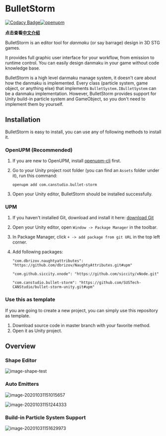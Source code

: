 # BulletStorm

[![Codacy Badge](https://app.codacy.com/project/badge/Grade/7837d955c0a24890b8e54ecda0768576)](https://www.codacy.com/gh/SUSTech-CANStudio/bullet-storm-unity/dashboard?utm_source=github.com&amp;utm_medium=referral&amp;utm_content=SUSTech-CANStudio/bullet-storm-unity&amp;utm_campaign=Badge_Grade)[![openupm](https://img.shields.io/npm/v/com.canstudio.bullet-storm?label=openupm&registry_uri=https://package.openupm.com)](https://openupm.com/packages/com.canstudio.bullet-storm/)

**点击查看[中文介绍](README-zh-CN.md)**

BulletStorm is an editor tool for *danmaku* (or say barrage) design in 3D STG games.

It provides full graphic user interface for your workflow, from emission to runtime control. You can easily design danmaku in your game without code knowledge base.

BulletStorm is a high level danmaku manage system, it doesn't care about how the danmaku is implemented. Every class (particle system, game object, or anything else) that implements `BulletSystem.IBulletSystem` can be a danmaku implementation. However, BulletStorm provides support for Unity build-in particle system and GameObject, so you don't need to implement them by yourself.

## Installation

BulletStorm is easy to install, you can use any of following methods to install it.

### OpenUPM (Recommended)

1. If you are new to OpenUPM, install [openupm-cli](https://github.com/openupm/openupm-cli#installation) first.

2. Go to your Unity project root folder (you can find an `Assets` folder under it), run this command:

   ```shell
   openupm add com.canstudio.bullet-storm
   ```

3. Open your Unity editor, BulletStorm should be installed successfully.

### UPM

1. If you haven't installed Git, download and install it here: [download Git](https://git-scm.com/downloads)

2. Open your Unity editor, open `Window -> Package Manager` in the toolbar.

3. In Package Manager, click `+ -> add package from git URL` in the top left corner.

4. Add following packages:

   `"com.dbrizov.naughtyattributes": "https://github.com/dbrizov/NaughtyAttributes.git#upm"`

   `"com.github.siccity.xnode": "https://github.com/siccity/xNode.git"`

   `"com.canstudio.bullet-storm": "https://github.com/SUSTech-CANStudio/bullet-storm-unity.git#upm"`

### Use this as template

If you are going to create a new project, you can simply use this repository as template.

1. Download source code in master branch with your favorite method.
2. Open it as Unity project.

## Overview

### Shape Editor

![image-shape-test](docs/img/image-shape-test.png)

### Auto Emitters

![image-20201031151015657](docs/img/image-20201031151015657.png)

![image-20201031151244333](docs/img/image-20201031151244333.png)

### Build-in Particle System Support

![image-20201031151629973](docs/img/image-20201031151629973.png)
